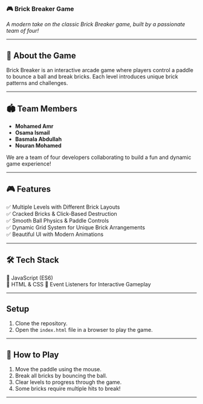 ### 🎮 **Brick Breaker Game**
 *A modern take on the classic Brick Breaker game, built by a passionate team of four!*

---

## 📌 **About the Game**
Brick Breaker is an interactive arcade game where players control a paddle to bounce a ball and break bricks. Each level introduces unique brick patterns and challenges.

---

## 🏟️ **Team Members**
- **Mohamed Amr** 
- **Osama Ismail** 
- **Basmala Abdullah** 
- **Nouran Mohamed** 

We are a team of four developers collaborating to build a fun and dynamic game experience! 

---

## 🎮 **Features**
✅ Multiple Levels with Different Brick Layouts  
✅ Cracked Bricks & Click-Based Destruction  
✅ Smooth Ball Physics & Paddle Controls  
✅ Dynamic Grid System for Unique Brick Arrangements  
✅ Beautiful UI with Modern Animations  

---

## 🛠️ **Tech Stack**
🔹 JavaScript (ES6)  
🔹 HTML & CSS
🔹 Event Listeners for Interactive Gameplay  

---

## Setup

1. Clone the repository.
2. Open the `index.html` file in a browser to play the game.

---

## 🚀 **How to Play**
1. Move the paddle using the mouse.  
2. Break all bricks by bouncing the ball.  
3. Clear levels to progress through the game.  
4. Some bricks require multiple hits to break!  

---
